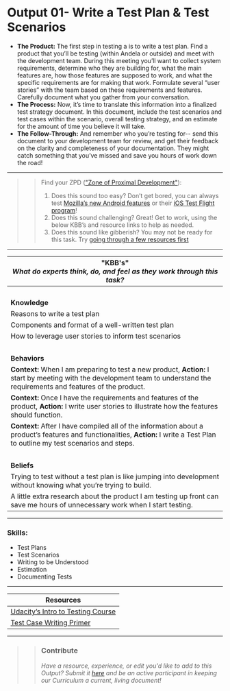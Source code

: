 # Output 01- Write a Test Plan & Test Scenarios

- **The Product:** The first step in testing a is to write a test plan. Find a product that you’ll be testing (within Andela or outside) and meet with the development team. During this meeting you’ll want to collect system requirements, determine who they are building for, what the main features are, how those features are supposed to work, and what the specific requirements are for making that work. Formulate several “user stories” with the team based on these requirements and features. Carefully document what you gather from your conversation.  <br>
- **The Process:** Now, it’s time to translate this information into a finalized test strategy document. In this document, include the test scenarios and test cases within the scenario, overall testing strategy, and an estimate for the amount of time you believe it will take.  <br>
- **The Follow-Through:** And remember who you’re testing for-- send this document to your development team for review, and get their feedback on the clarity and completeness of your documentation. They might catch something that you’ve missed and save you hours of work down the road!

-----------------------------------------------------------
>> Find your ZPD (["Zone of Proximal Development"](https://en.wikipedia.org/wiki/Zone_of_proximal_development)): 
>> 
>> 1. Does this sound too easy? Don’t get bored, you can always test [Mozilla’s new Android features](https://www.mozilla.org/en-US/firefox/channel/android/) or their [iOS Test Flight program](https://www.mozilla.org/en-US/firefox/channel/android/)!
>> 2. Does this sound challenging? Great! Get to work, using the below KBB’s and resource links to help as needed. 
>>  3. Does this sound like gibberish? You may not be ready for this task. Try [going through a few resources first](http://www.guru99.com/software-testing.html)
----------------------------------------------------------------

| **"KBB's"** <br> _What do experts think, do, and feel as they work through this task?_|
|----------|
| </br>| 
| **Knowledge**	| 
| Reasons to write a test plan 	|  
| Components and format of a well-written test plan | 
| How to leverage user stories to inform test scenarios	|
| </br> | 
| **Behaviors** 	| 
|  **Context:** When I am preparing to test a new product, **Action:** I start by meeting with the development team to understand the requirements and features of the product.	|  
| **Context:** Once I have the requirements and features of the product, **Action:** I write user stories to illustrate how the features should function. |
| **Context:** After I have compiled all of the information about a product’s features and functionalities, **Action:** I write a Test Plan to outline my test scenarios and steps.   |  
| </br> | 
| **Beliefs**	| 
| Trying to test without a test plan is like jumping into development without knowing what you’re trying to build.  |  
| A little extra research about the product I am testing up front can save me hours of unnecessary work when I start testing.|  


------
### Skills: 
* Test Plans 
* Test Scenarios
* Writing to be Understood
* Estimation
* Documenting Tests



------


| Resources|       	
|----------|
| [Udacity’s Intro to Testing Course](https://classroom.udacity.com/courses/cs258)|
| [Test Case Writing Primer](https://developer.mozilla.org/en-US/docs/Mozilla/QA/Test_Case_Writing_Primer)|

---- 

>> ### Contribute
>> _Have a resource, experience, or edit you'd like to add to this Output? Submit it [here](https://docs.google.com/a/andela.com/forms/d/e/1FAIpQLSeiwit-7JW3UScG9ItDX9DUZZnlCwdpo7aWruahsPKNJ_6JOA/viewform?usp=sf_link) and be an active participant in keeping our Curriculum a current, living document!_

